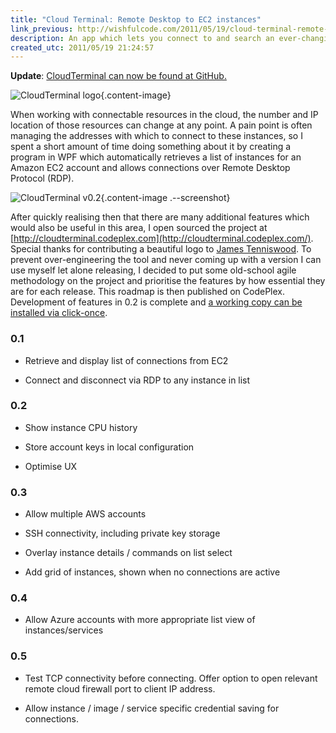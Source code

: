 ```yaml
---
title: "Cloud Terminal: Remote Desktop to EC2 instances"
link_previous: http://wishfulcode.com/2011/05/19/cloud-terminal-remote-desktop-rdp-ec2-instances/
description: An app which lets you connect to and search an ever-changing list of AWS servers
created_utc: 2011/05/19 21:24:57
---
```



**Update**: [CloudTerminal can now be found at GitHub.](http://petemill.github.io/CloudTerminal-win/)

![CloudTerminal logo](../media-a/cloud-terminal.png){.content-image}

When working with connectable resources in the cloud, the number and IP location of those resources can change at any point. A pain point is often managing the addresses with which to connect to these instances, so I spent a short amount of time doing something about it by creating a program in WPF which automatically retrieves a list of instances for an Amazon EC2 account and allows connections over Remote Desktop Protocol (RDP).

![CloudTerminal v0.2](../media-a/cloudconnect.png){.content-image .--screenshot}

After quickly realising then that there are many additional features which would also be useful in this area, I open sourced the project at [http://cloudterminal.codeplex.com](http://cloudterminal.codeplex.com/). Special thanks for contributing a beautiful logo to [James Tenniswood](http://www.tenniswood.co.uk/). To prevent over-engineering the tool and never coming up with a version I can use myself let alone releasing, I decided to put some old-school agile methodology on the project and prioritise the features by how essential they are for each release. This roadmap is then published on CodePlex. Development of features in 0.2 is complete and [a working copy can be installed via click-once](http://cloudterminal.codeplex.com/releases/clickonce).


### 0.1

  - Retrieve and display list of connections from EC2

  - Connect and disconnect via RDP to any instance in list

### 0.2

  - Show instance CPU history

  - Store account keys in local configuration

  - Optimise UX

### 0.3

  - Allow multiple AWS accounts

  - SSH connectivity, including private key storage

  - Overlay instance details / commands on list select

  - Add grid of instances, shown when no connections are active

### 0.4

  - Allow Azure accounts with more appropriate list view of instances/services

### 0.5

  - Test TCP connectivity before connecting. Offer option to open relevant remote cloud firewall port to client IP address.

  - Allow instance / image / service specific credential saving for connections.
